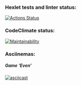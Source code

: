 ### Hexlet tests and linter status:
[![Actions Status](https://github.com/niyatanya/java-project-61/actions/workflows/hexlet-check.yml/badge.svg)](https://github.com/niyatanya/java-project-61/actions)

### CodeClimate status:
[![Maintainability](https://api.codeclimate.com/v1/badges/8592442660ce5effe775/maintainability)](https://codeclimate.com/github/niyatanya/java-project-61/maintainability)

### Asciinemas:
##### Game 'Even'
[![asciicast](https://asciinema.org/a/628773.svg)](https://asciinema.org/a/628773)
